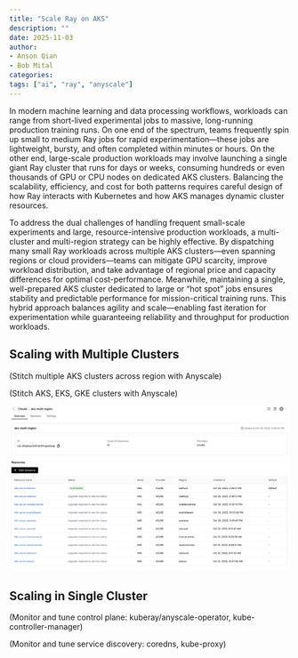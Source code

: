 ```yaml
---
title: "Scale Ray on AKS"
description: ""
date: 2025-11-03
author:
- Anson Qian
- Bob Mital
categories:
tags: ["ai", "ray", "anyscale"]
---
```


In modern machine learning and data processing workflows, workloads can range from short-lived experimental jobs to massive, long-running production training runs. On one end of the spectrum, teams frequently spin up small to medium Ray jobs for rapid experimentation—these jobs are lightweight, bursty, and often completed within minutes or hours. On the other end, large-scale production workloads may involve launching a single giant Ray cluster that runs for days or weeks, consuming hundreds or even thousands of GPU or CPU nodes on dedicated AKS clusters. Balancing the scalability, efficiency, and cost for both patterns requires careful design of how Ray interacts with Kubernetes and how AKS manages dynamic cluster resources.

To address the dual challenges of handling frequent small-scale experiments and large, resource-intensive production workloads, a multi-cluster and multi-region strategy can be highly effective. By dispatching many small Ray workloads across multiple AKS clusters—even spanning regions or cloud providers—teams can mitigate GPU scarcity, improve workload distribution, and take advantage of regional price and capacity differences for optimal cost-performance. Meanwhile, maintaining a single, well-prepared AKS cluster dedicated to large or “hot spot” jobs ensures stability and predictable performance for mission-critical training runs. This hybrid approach balances agility and scale—enabling fast iteration for experimentation while guaranteeing reliability and throughput for production workloads.

## Scaling with Multiple Clusters

(Stitch multiple AKS clusters across region with Anyscale)

(Stitch AKS, EKS, GKE clusters with Anyscale)

![Multi Region](./multi-region.png)

## Scaling in Single Cluster

(Monitor and tune control plane: kuberay/anyscale-operator, kube-controller-manager)

(Monitor and tune service discovery: coredns, kube-proxy)